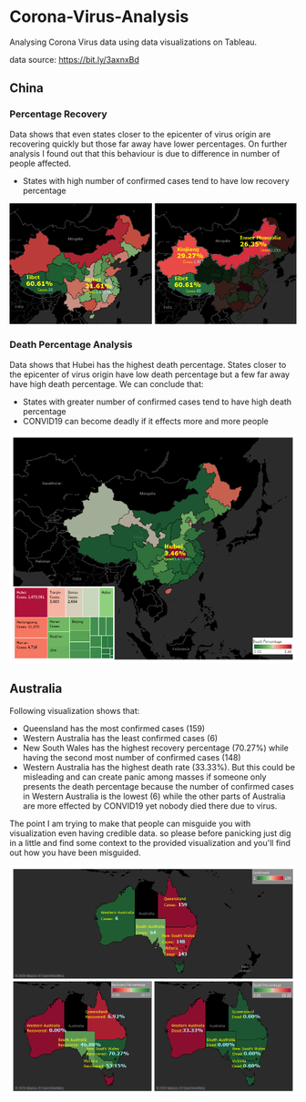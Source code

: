 # Corona-Virus-Analysis
Analysing Corona Virus data using data visualizations on Tableau.

data source: https://bit.ly/3axnxBd

## China
### Percentage Recovery 
Data shows that even states closer to the epicenter of virus origin are recovering quickly but those far away have lower percentages. On further analysis I found out that this behaviour is due to difference in number of people affected.
- States with high number of confirmed cases tend to have low recovery percentage

![percentage recovery](graphics/China%20Recovery%20Percentage.png)

### Death Percentage Analysis
Data shows that Hubei has the highest death percentage. States closer to the epicenter of virus origin have low death percentage but a few far away have high death percentage.
We can conclude that:
- States with greater number of confirmed cases tend to have high death percentage
- CONVID19 can become deadly if it effects more and more people

![death recovery](graphics/Death_percentage_analysis_china.PNG.png)

## Australia
Following visualization shows that:
- Queensland has the most confirmed cases (159)
- Western Australia has the least confirmed cases (6)
- New South Wales has the highest recovery percentage (70.27%) while having the second most number of confirmed cases (148)
- Western Australia has the highest death rate (33.33%). But this could be misleading and can create panic among masses if someone only presents the death percentage because the number of confirmed cases in Western Australia is the lowest (6) while the other parts of Australia are more effected by CONVID19 yet nobody died there due to virus. 

The point I am trying to make that people can misguide you with visualization even having credible data. so please before panicking just dig in a little and find some context to the provided visualization and you'll find out how you have been misguided. 

![Australia Analysis](graphics/Australia%20Analysis.png)
